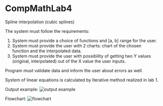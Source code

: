 # CompMathLab4

Spline interpolation (cubic splines)

The system must follow the requirements:
1. System must provide a choice of functions and [a, b] range for the user.
2. System must provide the user with 2 charts: chart of the chosen function and the interpolated data.
3. System must provide the user with possibility of getting two Y values (original, interpolated) out of the X value the user inputs.

Program must validate data and inform the user about errors as well.

System of linear equations is calculated by Iterative method realized in lab 1.

Output example:
![output example](https://user-images.githubusercontent.com/42679553/171570971-06189461-c115-4bbd-a06e-e4dc330c1cfd.png)


Flowchart:
![flowchart](https://user-images.githubusercontent.com/42679553/171570746-af46d302-86f0-4378-aabf-7bd1a01efbf2.png)


